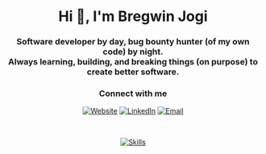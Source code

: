 <h1 align="center">Hi 👋, I'm Bregwin Jogi</h1>
<h3 align="center">
  Software developer by day, bug bounty hunter (of my own code) by night. <br/>
  Always learning, building, and breaking things (on purpose) to create better software.
</h3>

<h3 align="center">Connect with me</h3>
<p align="center">
  <a href="https://bregwin.com" target="_blank"><img src="https://img.shields.io/badge/Website-000000?style=for-the-badge&logo=web&logoColor=white" alt="Website" /></a>
  <a href="https://www.linkedin.com/in/bregwin-paul/" target="_blank"><img src="https://img.shields.io/badge/LinkedIn-0077B5?style=for-the-badge&logo=linkedin&logoColor=white" alt="LinkedIn" /></a>
  <a href="mailto:bregwinpaul@gmail.com" target="_blank"><img src="https://img.shields.io/badge/Email-D14836?style=for-the-badge&logo=gmail&logoColor=white" alt="Email" /></a>
</p>

<br/>

<p align="center">
  <a href="https://skillicons.dev" target="_blank">
    <img src="https://skillicons.dev/icons?i=js,html,css,py,bash,c,docker,aws,cs,express,cpp,flask,github,githubactions,angular,azure,jest,linux,nextjs,nodejs,react,supabase,tailwind,mongodb,opencv,postgres,tensorflow,threejs,terraform,vscode&perline=10" alt="Skills" />
  </a>
</p>
